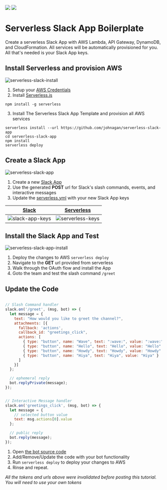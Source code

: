 ![](https://camo.githubusercontent.com/547c6da94c16fedb1aa60c9efda858282e22834f/687474703a2f2f7075626c69632e7365727665726c6573732e636f6d2f6261646765732f76332e737667) ![](https://camo.githubusercontent.com/d59450139b6d354f15a2252a47b457bb2cc43828/68747470733a2f2f696d672e736869656c64732e696f2f6e706d2f6c2f7365727665726c6573732e737667)

# Serverless Slack App Boilerplate
Create a serverless Slack App with AWS Lambda, API Gateway, DynamoDB, and CloudFormation. All services will be automatically provisioned for you. All that's needed is your Slack App keys.


## Install Serverless and provision AWS
![serverless-slack-install](https://cloud.githubusercontent.com/assets/35968/21295095/49631b60-c502-11e6-9043-715fefb180df.gif)
  
1. Setup your [AWS Credentials](https://github.com/serverless/serverless/blob/master/docs/providers/aws/guide/credentials.md)
2. Install [Serverless.js](https://serverless.com)

  ```
  npm install -g serverless
  ```
3. Install The Serverless Slack App Template and provision all AWS services

  ```
  serverless install --url https://github.com/johnagan/serverless-slack-app
  cd serverless-slack-app
  npm install
  serverless deploy
  ```


## Create a Slack App
![serverless-slack-app](https://cloud.githubusercontent.com/assets/35968/21295093/495c9b32-c502-11e6-95c4-86e0acc95296.gif)

1. Create a new [Slack App](https://api.slack.com/apps/new)
2. Use the generated **POST** url for Slack's slash commands, events, and interactive messages
3. Update the [serverless.yml](serverless.yml) with your new Slack App keys

[Slack](https://api.slack.com/apps) | [Serverless](serverless.yml)
:---:|:---:
![slack-app-keys](https://cloud.githubusercontent.com/assets/35968/21295094/49605452-c502-11e6-9d19-96680cd39858.png) | ![serverless-keys](https://cloud.githubusercontent.com/assets/35968/21295097/49707ac6-c502-11e6-8a4d-ec2f35a1e744.png)



## Install the Slack App and Test
![serverless-slack-app-install](https://cloud.githubusercontent.com/assets/35968/21295096/49648982-c502-11e6-912f-c287b82da3a1.gif)

1. Deploy the changes to AWS `serverless deploy`
2. Navigate to the **GET** url provided from serverless
3. Walk through the OAuth flow and install the App
4. Goto the team and test the slash command `/greet`

## Update the Code
```javascript

// Slash Command handler
slack.on('/greet', (msg, bot) => {
  let message = {
    text: "How would you like to greet the channel?",
    attachments: [{
      fallback: 'actions',
      callback_id: "greetings_click",
      actions: [
        { type: "button", name: "Wave", text: ":wave:", value: ":wave:" },
        { type: "button", name: "Hello", text: "Hello", value: "Hello" },
        { type: "button", name: "Howdy", text: "Howdy", value: "Howdy" },
        { type: "button", name: "Hiya", text: "Hiya", value: "Hiya" }
      ]
    }]
  };

  // ephemeral reply
  bot.replyPrivate(message); 
});


// Interactive Message handler
slack.on('greetings_click', (msg, bot) => {
  let message = { 
    // selected button value
    text: msg.actions[0].value 
  };  

  // public reply
  bot.reply(message);
});
```
1. Open [the bot source code](src/index.js)
2. Add/Remove/Update the code with your bot functionality
3. Run `serverless deploy` to deploy your changes to AWS
4. Rinse and repeat.

_All the tokens and urls above were invalidated before posting this tutorial. You will need to use your own tokens_
